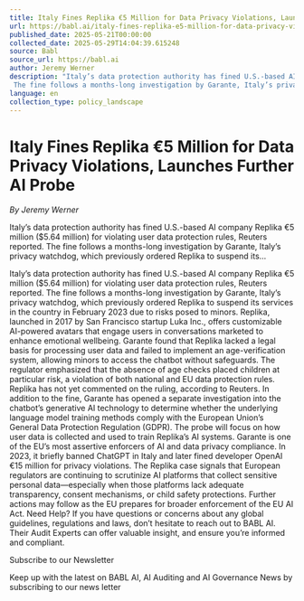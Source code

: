 ```yaml
---
title: Italy Fines Replika €5 Million for Data Privacy Violations, Launches Further AI Probe
url: https://babl.ai/italy-fines-replika-e5-million-for-data-privacy-violations-launches-further-ai-probe/
published_date: 2025-05-21T00:00:00
collected_date: 2025-05-29T14:04:39.615248
source: Babl
source_url: https://babl.ai
author: Jeremy Werner
description: "Italy’s data protection authority has fined U.S.-based AI company Replika €5 million ($5.64 million) for violating user data protection rules, Reuters reported. 
 The fine follows a months-long investigation by Garante, Italy’s privacy watchdog, which previously ordered Replika to suspend its..."
language: en
collection_type: policy_landscape
---
```


# Italy Fines Replika €5 Million for Data Privacy Violations, Launches Further AI Probe

*By Jeremy Werner*

Italy’s data protection authority has fined U.S.-based AI company Replika €5 million ($5.64 million) for violating user data protection rules, Reuters reported. 
 The fine follows a months-long investigation by Garante, Italy’s privacy watchdog, which previously ordered Replika to suspend its...

Italy’s data protection authority has fined U.S.-based AI company Replika €5 million ($5.64 million) for violating user data protection rules, Reuters reported. 
 The fine follows a months-long investigation by Garante, Italy’s privacy watchdog, which previously ordered Replika to suspend its services in the country in February 2023 due to risks posed to minors. Replika, launched in 2017 by San Francisco startup Luka Inc., offers customizable AI-powered avatars that engage users in conversations marketed to enhance emotional wellbeing. 
 Garante found that Replika lacked a legal basis for processing user data and failed to implement an age-verification system, allowing minors to access the chatbot without safeguards. The regulator emphasized that the absence of age checks placed children at particular risk, a violation of both national and EU data protection rules. 
 Replika has not yet commented on the ruling, according to Reuters. 
 In addition to the fine, Garante has opened a separate investigation into the chatbot’s generative AI technology to determine whether the underlying language model training methods comply with the European Union’s General Data Protection Regulation (GDPR). The probe will focus on how user data is collected and used to train Replika’s AI systems. 
 Garante is one of the EU’s most assertive enforcers of AI and data privacy compliance. In 2023, it briefly banned ChatGPT in Italy and later fined developer OpenAI €15 million for privacy violations. 
 The Replika case signals that European regulators are continuing to scrutinize AI platforms that collect sensitive personal data—especially when those platforms lack adequate transparency, consent mechanisms, or child safety protections. Further actions may follow as the EU prepares for broader enforcement of the EU AI Act. 
 Need Help? 
 If you have questions or concerns about any global guidelines, regulations and laws, don’t hesitate to reach out to BABL AI. Their Audit Experts can offer valuable insight, and ensure you’re informed and compliant.

Subscribe to our Newsletter 
 
 Keep up with the latest on BABL AI, AI Auditing and 
AI Governance News by subscribing to our news letter